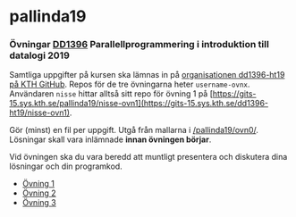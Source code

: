 # pallinda19

### Övningar [DD1396](https://www.kth.se/social/course/DD1396/) Parallellprogrammering i introduktion till datalogi 2019

Samtliga uppgifter på kursen ska lämnas in på
[organisationen dd1396-ht19 på KTH GitHub](https://gits-15.sys.kth.se/dd1396-ht19).
Repos för de tre övningarna heter `username-ovnx`.
Användaren `nisse` hittar alltså sitt repo för övning 1 på
[https://gits-15.sys.kth.se/pallinda19/nisse-ovn1](https://gits-15.sys.kth.se/dd1396-ht19/nisse-ovn1).

Gör (minst) en fil per uppgift. Utgå från mallarna i
[/pallinda19/ovn0/](https://github.com/yourbasic/pallinda19/tree/master/ovn0).
Lösningar skall vara inlämnade **innan övningen börjar**.

Vid övningen ska du vara beredd att muntligt presentera och diskutera dina lösningar och din programkod.

- [Övning 1](https://github.com/yourbasic/pallinda19/blob/master/ovn1.md)
- [Övning 2](https://github.com/yourbasic/pallinda19/blob/master/ovn2.md)
- [Övning 3](https://github.com/yourbasic/pallinda19/blob/master/ovn3.md)
